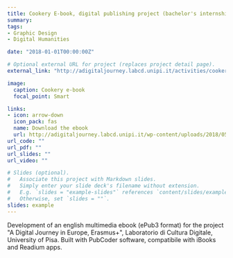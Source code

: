 ```yaml
---
title: Cookery E-book, digital publishing project (bachelor's internship)
summary: 
tags:
- Graphic Design
- Digital Humanities

date: "2018-01-01T00:00:00Z"

# Optional external URL for project (replaces project detail page).
external_link: "http://adigitaljourney.labcd.unipi.it/activities/cookery-book/"

image:
  caption: Cookery e-book
  focal_point: Smart

links:
- icon: arrow-down
  icon_pack: fas
  name: Download the ebook
  url: http://adigitaljourney.labcd.unipi.it/wp-content/uploads/2018/05/CookeryE-book-final.epub
url_code: ""
url_pdf: ""
url_slides: ""
url_video: ""

# Slides (optional).
#   Associate this project with Markdown slides.
#   Simply enter your slide deck's filename without extension.
#   E.g. `slides = "example-slides"` references `content/slides/example-slides.md`.
#   Otherwise, set `slides = ""`.
slides: example
---
```


Development of an english multimedia ebook (ePub3 format) for the project "A Digital Journey in Europe, 
Erasmus+", Laboratorio di Cultura Digitale, University of Pisa.
Built with PubCoder software, compatibile with iBooks and Readium apps.
